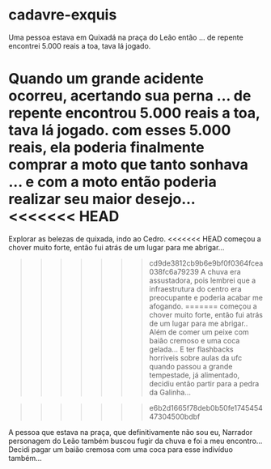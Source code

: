 # cadavre-exquis
Uma pessoa estava em Quixadá na praça do Leão então ...
de repente encontrei 5.000 reais a toa, tava lá jogado.

Quando um grande acidente ocorreu, acertando sua perna ...
de repente encontrou 5.000 reais a toa, tava lá jogado.
com esses 5.000 reais, ela poderia finalmente comprar a moto que tanto sonhava ...
e com a moto então poderia realizar seu maior desejo...
<<<<<<< HEAD
=======
Explorar as belezas de quixada, indo ao Cedro.
<<<<<<< HEAD
começou a chover muito forte, então fui atrás de um lugar para me abrigar...
>>>>>>> cd9de3812cb9b6e9bf0f0364fcea038fc6a79239
A chuva era assustadora, pois lembrei que a infraestrutura do centro era preocupante e poderia acabar me afogando.
=======
começou a chover muito forte, então fui atrás de um lugar para me abrigar..
Além de comer um peixe com baião cremoso e uma coca gelada...
E ter flashbacks horriveis sobre aulas da ufc
quando passou a grande tempestade, já alimentado, decidiu então partir para a pedra da Galinha...

>>>>>>> e6b2d1665f78deb0b50fe174545447304500bdbf

A pessoa que estava na praça, que definitivamente não sou eu, Narrador personagem do Leão também buscou fugir da chuva e foi a meu encontro...
Decidi pagar um baião cremosa com uma coca para esse indivíduo também...